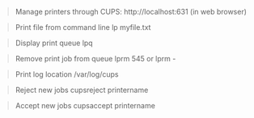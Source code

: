 > Manage printers through CUPS:
http://localhost:631 (in web browser)

> Print file from command line
lp myfile.txt

> Display print queue
lpq

> Remove print job from queue
lprm 545
or
lprm -

> Print log location
/var/log/cups

> Reject new jobs
cupsreject printername

> Accept new jobs
cupsaccept printername
